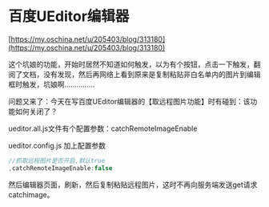 # 百度UEditor编辑器

[https://my.oschina.net/u/205403/blog/313180](https://my.oschina.net/u/205403/blog/313180)

这个坑娘的功能，开始时居然不知道如何触发，以为有个按钮，点击一下触发，翻阅了文档，没有发现，然后再网络上看到原来是复制粘贴非白名单内的图片到编辑框时触发，坑娘啊...............

问题又来了：今天在写百度UEditor编辑器的【取远程图片功能】时有碰到：该功能如何关闭了？

ueditor.all.js文件有个配置参数：catchRemoteImageEnable

ueditor.config.js 加上配置参数

```javascript
//抓取远程图片是否开启,默认true
,catchRemoteImageEnable:false
```

然后编辑器页面，刷新，然后复制粘贴远程图片，这时不再向服务端发送get请求catchimage。

